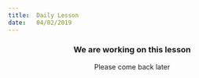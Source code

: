 ```yaml
---
title:  Daily Lesson
date:   04/02/2019
---
```


### <center>We are working on this lesson</center>
<center>Please come back later</center>